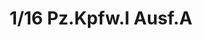 ---
layout: product
title: "1/16 Pz.Kpfw.I Ausf.A"
price: "7000" 
desc: "Maketa"
img_path: "/assets/img/TAKO1008.webp"
brand: "N/A"
available: false
special_offer: false
new: false
soon: false
cat: "010000"
subcat: "010200"
subsubcat: "0N/A"
sifra: "TAKO1008"
popular: false
spec: false
---